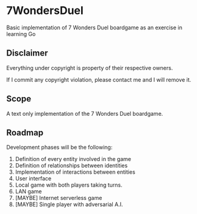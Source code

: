# 7WondersDuel
Basic implementation of 7 Wonders Duel boardgame as an exercise in learning Go

## Disclaimer
Everything under copyright is property of their respective owners.

If I commit any copyright violation, please contact me and I will remove it.

## Scope

A text only implementation of the 7 Wonders Duel boardgame.

## Roadmap

Development phases will be the following:

1. Definition of every entity involved in the game
2. Definition of relationships between identities
3. Implementation of interactions between entities
4. User interface
5. Local game with both players taking turns.
6. LAN game
7. [MAYBE] Internet serverless game
8. [MAYBE] Single player with adversarial A.I.


